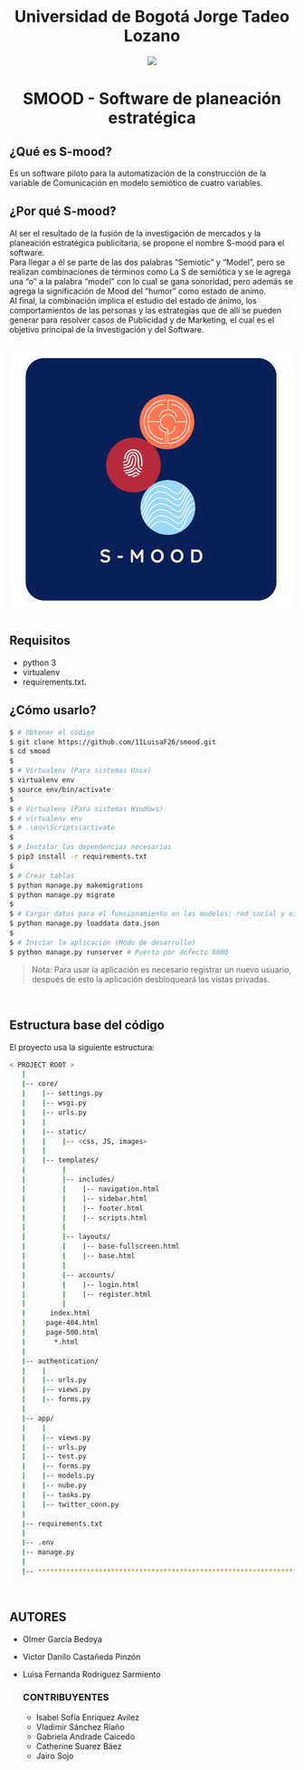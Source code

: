 <h1 align="center" color="blue">Universidad de Bogotá Jorge Tadeo Lozano</H1>

<p align="center">
  <img src="https://i.pinimg.com/originals/ae/06/64/ae06647022c506cd7541fec434f607ad.jpg" />
</p>

<h1 align="center" color="blue">SMOOD - Software de planeación estratégica </H1>

## ¿Qué es S-mood?
Es un software piloto para la automatización de la construcción de la variable de Comunicación en modelo semiótico de cuatro variables.

## ¿Por qué S-mood?
Al ser el resultado de la fusión de la investigación de mercados y la planeación estratégica publicitaria,
se propone el nombre S-mood para el software.  
Para llegar a él se parte de las dos palabras “Semiotic” y “Model”, 
pero se realizan  combinaciones de términos como  La S de semiótica y 
se le agrega una “o” a la palabra “model” con lo cual se gana sonoridad, 
pero además se agrega la significación de Mood del “humor” como estado de animo.  
Al final, la combinación implica el estudio del estado de ánimo, 
los comportamientos de las personas y las estrategias que de allí 
se pueden generar para resolver casos de Publicidad y de Marketing, 
el cual es el objetivo principal de la Investigación y del Software.

![GitHub Logo](/core/static/assets/images/1logo.png)


## Requisitos
* python 3
* virtualenv
* requirements.txt.

## ¿Cómo usarlo?

```bash
$ # Obtener el código
$ git clone https://github.com/11LuisaF26/smood.git
$ cd smood
$
$ # Virtualenv (Para sistemas Unix)
$ virtualenv env
$ source env/bin/activate
$
$ # Virtualenv (Para sistemas Windows)
$ # virtualenv env
$ # .\env\Scripts\activate
$
$ # Instalar las dependencias necesarias
$ pip3 install -r requirements.txt
$
$ # Crear tablas
$ python manage.py makemigrations
$ python manage.py migrate
$
$ # Cargar datos para el funcionamiento en las modelos: red_social y estado_empresa
$ python manage.py loaddata data.json
$
$ # Iniciar la aplicación (Modo de desarrollo)
$ python manage.py runserver # Puerto por defecto 8000
```

> Nota: Para usar la aplicación es necesario registrar un nuevo usuario, después de esto la aplicación desbloqueará las vistas privadas.

<br />

## Estructura base del código

El proyecto usa la siguiente estructura:

```bash
< PROJECT ROOT >
   |
   |-- core/
   |    |-- settings.py
   |    |-- wsgi.py
   |    |-- urls.py
   |    |
   |    |-- static/
   |    |    |-- <css, JS, images>
   |    |
   |    |-- templates/
   |         |
   |         |-- includes/
   |         |    |-- navigation.html
   |         |    |-- sidebar.html
   |         |    |-- footer.html
   |         |    |-- scripts.html
   |         |
   |         |-- layouts/
   |         |    |-- base-fullscreen.html
   |         |    |-- base.html
   |         |
   |         |-- accounts/
   |         |    |-- login.html
   |         |    |-- register.html
   |         |
   |      index.html
   |     page-404.html
   |     page-500.html
   |       *.html
   |
   |-- authentication/
   |    |
   |    |-- urls.py
   |    |-- views.py
   |    |-- forms.py
   |
   |-- app/
   |    |
   |    |-- views.py
   |    |-- urls.py
   |    |-- test.py
   |    |-- forms.py
   |    |-- models.py
   |    |-- nube.py
   |    |-- tasks.py
   |    |-- twitter_conn.py
   |
   |-- requirements.txt
   |
   |-- .env
   |-- manage.py
   |
   |-- ************************************************************************
```
<br />

## AUTORES 

*   Olmer Garcia Bedoya 
*   Victor Danilo Castañeda Pinzón
*   Luisa Fernanda Rodriguez Sarmiento

    ###  CONTRIBUYENTES
    *   Isabel Sofía Enriquez Avilez
    *   Vladimir Sánchez Riaño
    *   Gabriela Andrade Caicedo
    *   Catherine Suarez Báez
	  *	  Jairo Sojo